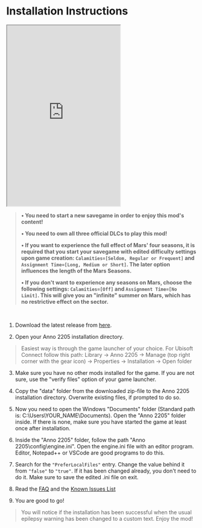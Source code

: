 # Installation Instructions

<iframe width:100% height='480'
src="https://www.youtube.com/embed/WbvzumYyxVY">
</iframe>

> **&#x2022; You need to start a new savegame in order to enjoy this mod's content!**
>
> **&#x2022; You need to own all three official DLCs to play this mod!**
>
> **&#x2022; If you want to experience the full effect of Mars' four seasons, it is required that you start your savegame with edited difficulty settings upon game creation: `Calamities=[Seldom, Regular or Frequent]` and `Assignment Time=[Long, Medium or Short]`. The later option influences the length of the Mars Seasons.**
>
> **&#x2022; If you don't want to experience any seasons on Mars, choose the following settings: `Calamities=[Off]` and `Assignment Time=[No Limit]`. This will give you an "infinite" summer on Mars, which has no restrictive effect on the sector.**
<br>

1. Download the latest release from [here](https://github.com/Taludas/Anno2205-NewFrontiers/releases/latest/download/Anno2205_NewFrontiers.zip).

2. Open your Anno 2205 installation directory.
> Easiest way is through the game launcher of your choice. For Ubisoft Connect follow this path: Library -> Anno 2205 -> Manage (top right corner with the gear icon) -> Properties -> Installation -> Open folder
3. Make sure you have no other mods installed for the game. If you are not sure, use the "verify files" option of your game launcher.

4. Copy the "data" folder from the downloaded zip-file to the Anno 2205 installation directory. Overwrite existing files, if prompted to do so.

5. Now you need to open the Windows "Documents" folder (Standard path is: C:\Users\YOUR_NAME\Documents). Open the "Anno 2205" folder inside. If there is none, make sure you have started the game at least once after installation.

6. Inside the "Anno 2205" folder, follow the path "Anno 2205\config\engine.ini". Open the engine.ini file with an editor program. Editor, Notepad++ or VSCode are good programs to do this.

7. Search for the `"PreferLocalFiles"` entry. Change the value behind it from `"false"` to `"true"`. If it has been changed already, you don't need to do it. Make sure to save the edited .ini file on exit.

8. Read the [FAQ](/en/Anno2205/FAQ.md) and the [Known Issues List](/en/Anno2205/KnownIssues.md)

9. You are good to go!
> You will notice if the installation has been successful when the usual epilepsy warning has been changed to a custom text. Enjoy the mod!
